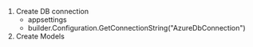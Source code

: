 1. Create DB connection
    - appsettings
    - builder.Configuration.GetConnectionString("AzureDbConnection")
2. Create Models
